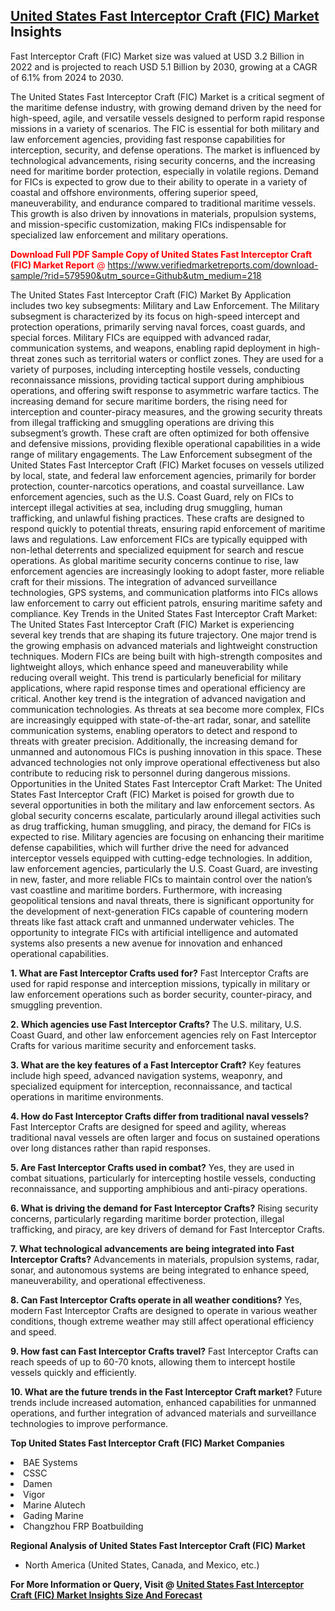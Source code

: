 <h2><a href="https://www.verifiedmarketreports.com/download-sample/?rid=579590&amp;utm_source=Github&amp;utm_medium=218" target="_blank">United States Fast Interceptor Craft (FIC) Market</a> Insights</h2><p>Fast Interceptor Craft (FIC) Market size was valued at USD 3.2 Billion in 2022 and is projected to reach USD 5.1 Billion by 2030, growing at a CAGR of 6.1% from 2024 to 2030.</p><p> <p>The United States Fast Interceptor Craft (FIC) Market is a critical segment of the maritime defense industry, with growing demand driven by the need for high-speed, agile, and versatile vessels designed to perform rapid response missions in a variety of scenarios. The FIC is essential for both military and law enforcement agencies, providing fast response capabilities for interception, security, and defense operations. The market is influenced by technological advancements, rising security concerns, and the increasing need for maritime border protection, especially in volatile regions. Demand for FICs is expected to grow due to their ability to operate in a variety of coastal and offshore environments, offering superior speed, maneuverability, and endurance compared to traditional maritime vessels. This growth is also driven by innovations in materials, propulsion systems, and mission-specific customization, making FICs indispensable for specialized law enforcement and military operations. <p><span class=""><span style="color: #ff0000;"><strong>Download Full PDF Sample Copy of United States Fast Interceptor Craft (FIC) Market Report</strong> @ </span><a href="https://www.verifiedmarketreports.com/download-sample/?rid=579590&amp;utm_source=Github&amp;utm_medium=218" target="_blank">https://www.verifiedmarketreports.com/download-sample/?rid=579590&amp;utm_source=Github&amp;utm_medium=218</a></span></p> The United States Fast Interceptor Craft (FIC) Market By Application includes two key subsegments: Military and Law Enforcement. The Military subsegment is characterized by its focus on high-speed intercept and protection operations, primarily serving naval forces, coast guards, and special forces. Military FICs are equipped with advanced radar, communication systems, and weapons, enabling rapid deployment in high-threat zones such as territorial waters or conflict zones. They are used for a variety of purposes, including intercepting hostile vessels, conducting reconnaissance missions, providing tactical support during amphibious operations, and offering swift response to asymmetric warfare tactics. The increasing demand for secure maritime borders, the rising need for interception and counter-piracy measures, and the growing security threats from illegal trafficking and smuggling operations are driving this subsegment’s growth. These craft are often optimized for both offensive and defensive missions, providing flexible operational capabilities in a wide range of military engagements. The Law Enforcement subsegment of the United States Fast Interceptor Craft (FIC) Market focuses on vessels utilized by local, state, and federal law enforcement agencies, primarily for border protection, counter-narcotics operations, and coastal surveillance. Law enforcement agencies, such as the U.S. Coast Guard, rely on FICs to intercept illegal activities at sea, including drug smuggling, human trafficking, and unlawful fishing practices. These crafts are designed to respond quickly to potential threats, ensuring rapid enforcement of maritime laws and regulations. Law enforcement FICs are typically equipped with non-lethal deterrents and specialized equipment for search and rescue operations. As global maritime security concerns continue to rise, law enforcement agencies are increasingly looking to adopt faster, more reliable craft for their missions. The integration of advanced surveillance technologies, GPS systems, and communication platforms into FICs allows law enforcement to carry out efficient patrols, ensuring maritime safety and compliance. Key Trends in the United States Fast Interceptor Craft Market: The United States Fast Interceptor Craft (FIC) Market is experiencing several key trends that are shaping its future trajectory. One major trend is the growing emphasis on advanced materials and lightweight construction techniques. Modern FICs are being built with high-strength composites and lightweight alloys, which enhance speed and maneuverability while reducing overall weight. This trend is particularly beneficial for military applications, where rapid response times and operational efficiency are critical. Another key trend is the integration of advanced navigation and communication technologies. As threats at sea become more complex, FICs are increasingly equipped with state-of-the-art radar, sonar, and satellite communication systems, enabling operators to detect and respond to threats with greater precision. Additionally, the increasing demand for unmanned and autonomous FICs is pushing innovation in this space. These advanced technologies not only improve operational effectiveness but also contribute to reducing risk to personnel during dangerous missions. Opportunities in the United States Fast Interceptor Craft Market: The United States Fast Interceptor Craft (FIC) Market is poised for growth due to several opportunities in both the military and law enforcement sectors. As global security concerns escalate, particularly around illegal activities such as drug trafficking, human smuggling, and piracy, the demand for FICs is expected to rise. Military agencies are focusing on enhancing their maritime defense capabilities, which will further drive the need for advanced interceptor vessels equipped with cutting-edge technologies. In addition, law enforcement agencies, particularly the U.S. Coast Guard, are investing in new, faster, and more reliable FICs to maintain control over the nation’s vast coastline and maritime borders. Furthermore, with increasing geopolitical tensions and naval threats, there is significant opportunity for the development of next-generation FICs capable of countering modern threats like fast attack craft and unmanned underwater vehicles. The opportunity to integrate FICs with artificial intelligence and automated systems also presents a new avenue for innovation and enhanced operational capabilities. <p><strong>1. What are Fast Interceptor Crafts used for?</strong> Fast Interceptor Crafts are used for rapid response and interception missions, typically in military or law enforcement operations such as border security, counter-piracy, and smuggling prevention. <p><strong>2. Which agencies use Fast Interceptor Crafts?</strong> The U.S. military, U.S. Coast Guard, and other law enforcement agencies rely on Fast Interceptor Crafts for various maritime security and enforcement tasks. <p><strong>3. What are the key features of a Fast Interceptor Craft?</strong> Key features include high speed, advanced navigation systems, weaponry, and specialized equipment for interception, reconnaissance, and tactical operations in maritime environments. <p><strong>4. How do Fast Interceptor Crafts differ from traditional naval vessels?</strong> Fast Interceptor Crafts are designed for speed and agility, whereas traditional naval vessels are often larger and focus on sustained operations over long distances rather than rapid responses. <p><strong>5. Are Fast Interceptor Crafts used in combat?</strong> Yes, they are used in combat situations, particularly for intercepting hostile vessels, conducting reconnaissance, and supporting amphibious and anti-piracy operations. <p><strong>6. What is driving the demand for Fast Interceptor Crafts?</strong> Rising security concerns, particularly regarding maritime border protection, illegal trafficking, and piracy, are key drivers of demand for Fast Interceptor Crafts. <p><strong>7. What technological advancements are being integrated into Fast Interceptor Crafts?</strong> Advancements in materials, propulsion systems, radar, sonar, and autonomous systems are being integrated to enhance speed, maneuverability, and operational effectiveness. <p><strong>8. Can Fast Interceptor Crafts operate in all weather conditions?</strong> Yes, modern Fast Interceptor Crafts are designed to operate in various weather conditions, though extreme weather may still affect operational efficiency and speed. <p><strong>9. How fast can Fast Interceptor Crafts travel?</strong> Fast Interceptor Crafts can reach speeds of up to 60-70 knots, allowing them to intercept hostile vessels quickly and efficiently. <p><strong>10. What are the future trends in the Fast Interceptor Craft market?</strong> Future trends include increased automation, enhanced capabilities for unmanned operations, and further integration of advanced materials and surveillance technologies to improve performance. </p><p><strong>Top United States Fast Interceptor Craft (FIC) Market Companies</strong></p><div data-test-id=""><p><li>BAE Systems</li><li> CSSC</li><li> Damen</li><li> Vigor</li><li> Marine Alutech</li><li> Gading Marine</li><li> Changzhou FRP Boatbuilding</li></p><div><strong>Regional Analysis of&nbsp;United States Fast Interceptor Craft (FIC) Market</strong></div><ul><li dir="ltr"><p dir="ltr">North America&nbsp;(United States, Canada, and Mexico, etc.)</p></li></ul><p><strong>For More Information or Query, Visit @&nbsp;</strong><strong><a href="https://www.verifiedmarketreports.com/product/fast-interceptor-craft-fic-market/?utm_source=Github&amp;utm_medium=218" target="_blank">United States Fast Interceptor Craft (FIC) Market Insights Size And Forecast</a></strong></p></div>
